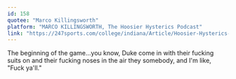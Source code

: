 ```yaml
---
id: 158
quotee: "Marco Killingsworth"
platform: "MARCO KILLINGSWORTH, The Hoosier Hysterics Podcast"
link: "https://247sports.com/college/indiana/Article/Hoosier-Hysterics-Podcast-Marco-Killingsworth-203232004/"
---
```


The beginning of the game...you know, Duke come in with their fucking suits on and their fucking noses in the air they somebody, and I'm like, "Fuck ya'll."
